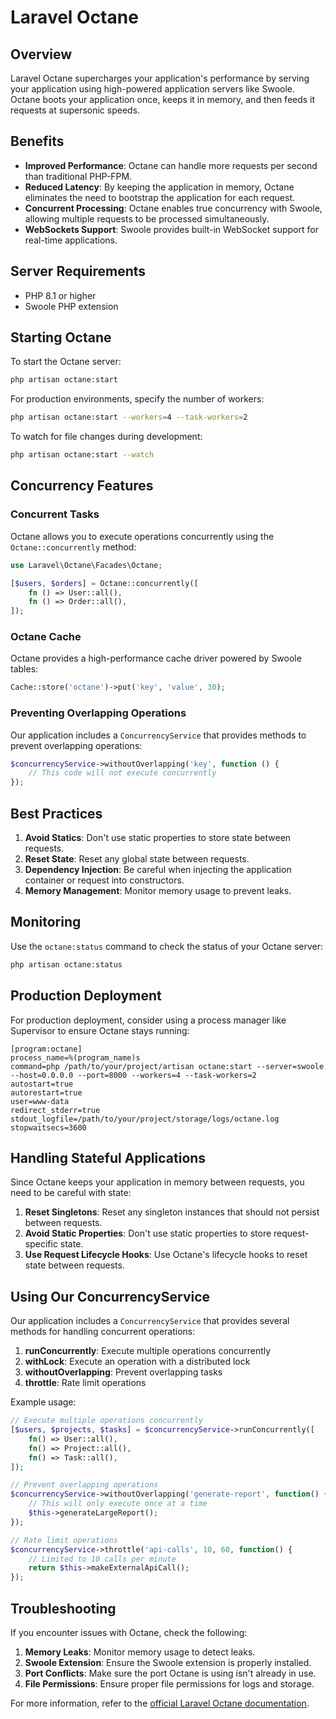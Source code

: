 # Laravel Octane

## Overview

Laravel Octane supercharges your application's performance by serving your application using high-powered application servers like Swoole. Octane boots your application once, keeps it in memory, and then feeds it requests at supersonic speeds.

## Benefits

- **Improved Performance**: Octane can handle more requests per second than traditional PHP-FPM.
- **Reduced Latency**: By keeping the application in memory, Octane eliminates the need to bootstrap the application for each request.
- **Concurrent Processing**: Octane enables true concurrency with Swoole, allowing multiple requests to be processed simultaneously.
- **WebSockets Support**: Swoole provides built-in WebSocket support for real-time applications.

## Server Requirements

- PHP 8.1 or higher
- Swoole PHP extension

## Starting Octane

To start the Octane server:

```bash
php artisan octane:start
```

For production environments, specify the number of workers:

```bash
php artisan octane:start --workers=4 --task-workers=2
```

To watch for file changes during development:

```bash
php artisan octane:start --watch
```

## Concurrency Features

### Concurrent Tasks

Octane allows you to execute operations concurrently using the `Octane::concurrently` method:

```php
use Laravel\Octane\Facades\Octane;

[$users, $orders] = Octane::concurrently([
    fn () => User::all(),
    fn () => Order::all(),
]);
```

### Octane Cache

Octane provides a high-performance cache driver powered by Swoole tables:

```php
Cache::store('octane')->put('key', 'value', 30);
```

### Preventing Overlapping Operations

Our application includes a `ConcurrencyService` that provides methods to prevent overlapping operations:

```php
$concurrencyService->withoutOverlapping('key', function () {
    // This code will not execute concurrently
});
```

## Best Practices

1. **Avoid Statics**: Don't use static properties to store state between requests.
2. **Reset State**: Reset any global state between requests.
3. **Dependency Injection**: Be careful when injecting the application container or request into constructors.
4. **Memory Management**: Monitor memory usage to prevent leaks.

## Monitoring

Use the `octane:status` command to check the status of your Octane server:

```bash
php artisan octane:status
```

## Production Deployment

For production deployment, consider using a process manager like Supervisor to ensure Octane stays running:

```
[program:octane]
process_name=%(program_name)s
command=php /path/to/your/project/artisan octane:start --server=swoole --host=0.0.0.0 --port=8000 --workers=4 --task-workers=2
autostart=true
autorestart=true
user=www-data
redirect_stderr=true
stdout_logfile=/path/to/your/project/storage/logs/octane.log
stopwaitsecs=3600
```

## Handling Stateful Applications

Since Octane keeps your application in memory between requests, you need to be careful with state:

1. **Reset Singletons**: Reset any singleton instances that should not persist between requests.
2. **Avoid Static Properties**: Don't use static properties to store request-specific state.
3. **Use Request Lifecycle Hooks**: Use Octane's lifecycle hooks to reset state between requests.

## Using Our ConcurrencyService

Our application includes a `ConcurrencyService` that provides several methods for handling concurrent operations:

1. **runConcurrently**: Execute multiple operations concurrently
2. **withLock**: Execute an operation with a distributed lock
3. **withoutOverlapping**: Prevent overlapping tasks
4. **throttle**: Rate limit operations

Example usage:

```php
// Execute multiple operations concurrently
[$users, $projects, $tasks] = $concurrencyService->runConcurrently([
    fn() => User::all(),
    fn() => Project::all(),
    fn() => Task::all(),
]);

// Prevent overlapping operations
$concurrencyService->withoutOverlapping('generate-report', function() {
    // This will only execute once at a time
    $this->generateLargeReport();
});

// Rate limit operations
$concurrencyService->throttle('api-calls', 10, 60, function() {
    // Limited to 10 calls per minute
    return $this->makeExternalApiCall();
});
```

## Troubleshooting

If you encounter issues with Octane, check the following:

1. **Memory Leaks**: Monitor memory usage to detect leaks.
2. **Swoole Extension**: Ensure the Swoole extension is properly installed.
3. **Port Conflicts**: Make sure the port Octane is using isn't already in use.
4. **File Permissions**: Ensure proper file permissions for logs and storage.

For more information, refer to the [official Laravel Octane documentation](https://laravel.com/docs/10.x/octane).
